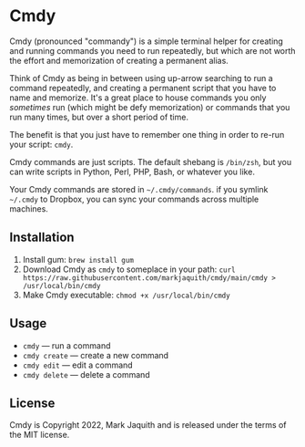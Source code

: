 # Cmdy

Cmdy (pronounced "commandy") is a simple terminal helper for creating and running commands you need to run repeatedly, but which are not worth the effort and memorization of creating a permanent alias.

Think of Cmdy as being in between using up-arrow searching to run a command repeatedly, and creating a permanent script that you have to name and memorize. It's a great place to house commands you only *sometimes* run (which might be defy memorization) or commands that you run many times, but over a short period of time.

The benefit is that you just have to remember one thing in order to re-run your script: `cmdy`.

Cmdy commands are just scripts. The default shebang is `/bin/zsh`, but you can write scripts in Python, Perl, PHP, Bash, or whatever you like.

Your Cmdy commands are stored in `~/.cmdy/commands`. if you symlink `~/.cmdy` to Dropbox, you can sync your commands across multiple machines.

## Installation

1. Install gum: `brew install gum`
2. Download Cmdy as `cmdy` to someplace in your path: `curl https://raw.githubusercontent.com/markjaquith/cmdy/main/cmdy > /usr/local/bin/cmdy`
3. Make Cmdy executable: `chmod +x /usr/local/bin/cmdy`

## Usage

- `cmdy` — run a command
- `cmdy create` — create a new command
- `cmdy edit` — edit a command
- `cmdy delete` — delete a command

## License

Cmdy is Copyright 2022, Mark Jaquith and is released under the terms of the MIT license.
